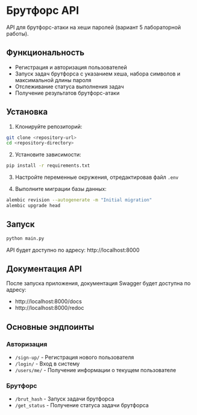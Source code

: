 # Брутфорс API

API для брутфорс-атаки на хеши паролей (вариант 5 лабораторной работы).

## Функциональность

- Регистрация и авторизация пользователей
- Запуск задач брутфорса с указанием хеша, набора символов и максимальной длины пароля
- Отслеживание статуса выполнения задач
- Получение результатов брутфорс-атаки

## Установка

1. Клонируйте репозиторий:
```bash
git clone <repository-url>
cd <repository-directory>
```

2. Установите зависимости:
```bash
pip install -r requirements.txt
```

3. Настройте переменные окружения, отредактировав файл `.env`

4. Выполните миграции базы данных:
```bash
alembic revision --autogenerate -m "Initial migration"
alembic upgrade head
```

## Запуск

```bash
python main.py
```

API будет доступно по адресу: http://localhost:8000

## Документация API

После запуска приложения, документация Swagger будет доступна по адресу:
- http://localhost:8000/docs
- http://localhost:8000/redoc

## Основные эндпоинты

### Авторизация

- `/sign-up/` - Регистрация нового пользователя
- `/login/` - Вход в систему
- `/users/me/` - Получение информации о текущем пользователе

### Брутфорс

- `/brut_hash` - Запуск задачи брутфорса
- `/get_status` - Получение статуса задачи брутфорса 